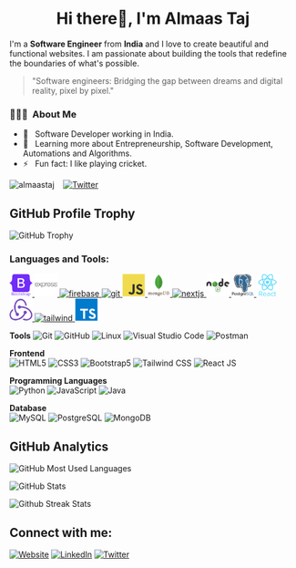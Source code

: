 <h1 align="center">Hi there👋, I'm Almaas Taj</h1>

I'm a **Software Engineer** from **India** and I love to create beautiful and functional websites. I am passionate about building the tools that redefine the boundaries of what's possible.

> "Software engineers: Bridging the gap between dreams and digital reality, pixel by pixel."

<!--
**almaastaj/almaastaj** is a ✨ _special_ ✨ repository because its `README.md` (this file) appears on your GitHub profile.

Here are some ideas to get you started:

- 🔭 I’m currently working on ...
- 🌱 I’m currently learning ...
- 👯 I’m looking to collaborate on ...
- 🤔 I’m looking for help with ...
- 💬 Ask me about ...
- 📫 How to reach me: ...
- 😄 Pronouns: ...
- ⚡ Fun fact: ...
-->

### 👨🏻‍💻 &nbsp;About Me

-   🤔 &nbsp; Software Developer working in India.
-   🌱 &nbsp; Learning more about Entrepreneurship, Software Development, Automations and Algorithms.
-   ⚡️ &nbsp; Fun fact: I like playing cricket.

<p align="left"> <img src="https://komarev.com/ghpvc/?username=almaastaj&label=Profile%20views&color=0e75b6&style=flat" alt="almaastaj" /> &nbsp;&nbsp;
<a href="https://leetcode.com/u/almaastaj123/"><img alt="Twitter" src="https://img.shields.io/badge/LeetCode-AlmaasTaj-blue"></a>
</p>

## GitHub Profile Trophy

![GitHub Trophy](https://github-profile-trophy.vercel.app/?username=almaastaj&theme=monokai&rank=-?)

<h3 align="left">Languages and Tools:</h3>
<p align="left"> 
<a href="https://getbootstrap.com" target="_blank" rel="noreferrer"> <img src="https://raw.githubusercontent.com/devicons/devicon/master/icons/bootstrap/bootstrap-plain-wordmark.svg" alt="bootstrap" width="40" height="40"/> </a>   
<a href="https://expressjs.com" target="_blank" rel="noreferrer"> <img src="https://raw.githubusercontent.com/devicons/devicon/master/icons/express/express-original-wordmark.svg" alt="express" width="40" height="40"/> </a> 
<a href="https://firebase.google.com/" target="_blank" rel="noreferrer"> <img src="https://www.vectorlogo.zone/logos/firebase/firebase-icon.svg" alt="firebase" width="40" height="40"/> </a> 
<a href="https://git-scm.com/" target="_blank" rel="noreferrer"> <img src="https://www.vectorlogo.zone/logos/git-scm/git-scm-icon.svg" alt="git" width="40" height="40"/> </a>  <a href="https://developer.mozilla.org/en-US/docs/Web/JavaScript" target="_blank" rel="noreferrer"> <img src="https://raw.githubusercontent.com/devicons/devicon/master/icons/javascript/javascript-original.svg" alt="javascript" width="40" height="40"/> </a> 
 <a href="https://www.mongodb.com/" target="_blank" rel="noreferrer"> <img src="https://raw.githubusercontent.com/devicons/devicon/master/icons/mongodb/mongodb-original-wordmark.svg" alt="mongodb" width="40" height="40"/> </a> 
 <a href="https://nextjs.org/" target="_blank" rel="noreferrer"> <img src="https://cdn.worldvectorlogo.com/logos/nextjs-2.svg" alt="nextjs" width="40" height="40"/> </a> <a href="https://nodejs.org" target="_blank" rel="noreferrer"> <img src="https://raw.githubusercontent.com/devicons/devicon/master/icons/nodejs/nodejs-original-wordmark.svg" alt="nodejs" width="40" height="40"/> </a> 
 <a href="https://www.postgresql.org" target="_blank" rel="noreferrer"> <img src="https://raw.githubusercontent.com/devicons/devicon/master/icons/postgresql/postgresql-original-wordmark.svg" alt="postgresql" width="40" height="40"/> </a> 
 <a href="https://reactjs.org/" target="_blank" rel="noreferrer"> <img src="https://raw.githubusercontent.com/devicons/devicon/master/icons/react/react-original-wordmark.svg" alt="react" width="40" height="40"/> </a>   
 <a href="https://redux.js.org" target="_blank" rel="noreferrer"> <img src="https://raw.githubusercontent.com/devicons/devicon/master/icons/redux/redux-original.svg" alt="redux" width="40" height="40"/> </a> 
 <a href="https://tailwindcss.com/" target="_blank" rel="noreferrer"> <img src="https://www.vectorlogo.zone/logos/tailwindcss/tailwindcss-icon.svg" alt="tailwind" width="40" height="40"/> </a> 
 <a href="https://www.typescriptlang.org/" target="_blank" rel="noreferrer"> <img src="https://raw.githubusercontent.com/devicons/devicon/master/icons/typescript/typescript-original.svg" alt="typescript" width="40" height="40"/> </a>  
 </p>
 
**Tools**
![Git](https://img.shields.io/badge/-Git-333333?style=flat&logo=git) ![GitHub](https://img.shields.io/badge/-GitHub-333333?style=flat&logo=github) ![Linux](https://img.shields.io/badge/-Linux-333333?style=flat&logo=linux) ![Visual Studio Code](https://img.shields.io/badge/-Visual%20Studio%20Code-333333?style=flat&logo=visual-studio-code&logoColor=007ACC) ![Postman](https://img.shields.io/badge/-Postman-333333?style=flat&logo=postman)

**Frontend**  
![HTML5](https://img.shields.io/badge/-HTML5-333333?style=flat&logo=HTML5) ![CSS3](https://img.shields.io/badge/-CSS3-333333?style=flat&logo=CSS3&logoColor=1572B6) ![Bootstrap5](https://img.shields.io/badge/-Bootstrap-333333?style=flat&logo=bootstrap&logoColor=563D7C) ![Tailwind CSS](https://img.shields.io/badge/-Tailwind%20CSS-333333?style=flat&logo=tailwindcss) ![React JS](https://img.shields.io/badge/-React%20JS-333333?style=flat&logo=react)

**Programming Languages**  
![Python](https://img.shields.io/badge/-Python-333333?style=flat&logo=python) ![JavaScript](https://img.shields.io/badge/-JavaScript-333333?style=flat&logo=javascript) ![Java](https://img.shields.io/badge/-Java-000?style=flat&logo=openjdk)

**Database**  
![MySQL](https://img.shields.io/badge/-MySQL-333333?style=flat&logo=mysql) ![PostgreSQL](https://img.shields.io/badge/-PostgreSQL-333333?style=flat&logo=PostgreSQL) ![MongoDB](https://img.shields.io/badge/-MongoDB-333333?style=flat&logo=MongoDb)

## GitHub Analytics

![GitHub Most Used Languages](https://github-readme-stats.vercel.app/api/top-langs/?username=almaastaj&exclude_repo=IndianStockMarket)

![GitHub Stats](https://github-readme-stats.vercel.app/api?username=almaastaj&show_icons=true&locale=en)

![Github Streak Stats](https://github-readme-streak-stats.herokuapp.com/?user=almaastaj)

## Connect with me:

<p align="left">
<a href="https://almaastaj.github.io/PortfolioWebsite/"><img alt="Website" src="https://img.shields.io/badge/website-PortfolioWebsite-green"></a>
<a href="https://www.linkedin.com/in/almaas-taj/"><img alt="LinkedIn" src="https://img.shields.io/badge/linkedin-Almaas.Taj-blue"></a>
<a href="https://twitter.com/AlmaasAcademy"><img alt="Twitter" src="https://img.shields.io/badge/twitter-AlmaasTaj-blue"></a>
</p>
